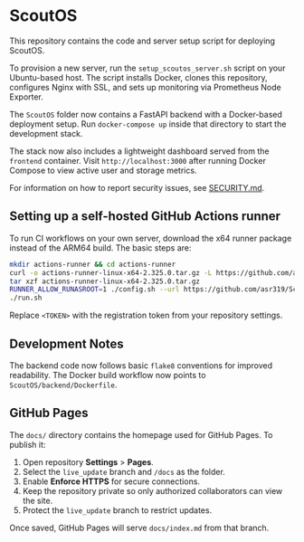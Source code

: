 # ScoutOS

This repository contains the code and server setup script for deploying ScoutOS.

To provision a new server, run the `setup_scoutos_server.sh` script on your Ubuntu-based host. The script installs Docker, clones this repository, configures Nginx with SSL, and sets up monitoring via Prometheus Node Exporter.

The `ScoutOS` folder now contains a FastAPI backend with a Docker-based deployment setup. Run `docker-compose up` inside that directory to start the development stack.

The stack now also includes a lightweight dashboard served from the `frontend` container. Visit `http://localhost:3000` after running Docker Compose to view active user and storage metrics.

For information on how to report security issues, see [SECURITY.md](SECURITY.md).

## Setting up a self-hosted GitHub Actions runner

To run CI workflows on your own server, download the x64 runner package instead of the ARM64 build. The basic steps are:

```bash
mkdir actions-runner && cd actions-runner
curl -o actions-runner-linux-x64-2.325.0.tar.gz -L https://github.com/actions/runner/releases/download/v2.325.0/actions-runner-linux-x64-2.325.0.tar.gz
tar xzf actions-runner-linux-x64-2.325.0.tar.gz
RUNNER_ALLOW_RUNASROOT=1 ./config.sh --url https://github.com/asr319/ScoutOS --token <TOKEN>
./run.sh
```

Replace `<TOKEN>` with the registration token from your repository settings.

## Development Notes

The backend code now follows basic `flake8` conventions for improved readability.
The Docker build workflow now points to `ScoutOS/backend/Dockerfile`.

## GitHub Pages

The `docs/` directory contains the homepage used for GitHub Pages. To publish it:

1. Open repository **Settings** > **Pages**.
2. Select the `live_update` branch and `/docs` as the folder.
3. Enable **Enforce HTTPS** for secure connections.
4. Keep the repository private so only authorized collaborators can view the site.
5. Protect the `live_update` branch to restrict updates.

Once saved, GitHub Pages will serve `docs/index.md` from that branch.
